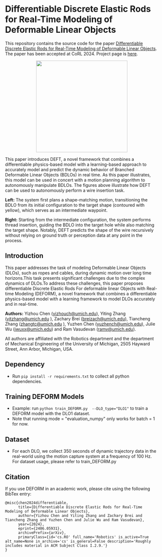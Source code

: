 # Differentiable Discrete Elastic Rods for Real-Time Modeling of Deformable Linear Objects

This repository contains the source code for the paper [Differentiable Discrete Elastic Rods for Real-Time Modeling of Deformable Linear Objects](https://arxiv.org/abs/2406.05931). The paper has been accepted at CoRL 2024. Project page is [here](https://roahmlab.github.io/DEFORM/).

<p align="center">
  <img height="300" src="/demo_image.png"/>
</p>

This paper introduces DEFT, a novel framework that combines a differentiable physics-based model with a learning-based approach to accurately model and predict the dynamic behavior of Branched Deformable Linear Objects (BDLOs) in real time. As this paper illustrates, this model can be used in concert with a motion planning algorithm to autonomously manipulate BDLOs. The figures above illustrate how DEFT can be used to autonomously perform a wire insertion task.

**Left:** The system first plans a shape-matching motion, transitioning the BDLO from its initial configuration to the target shape (contoured with yellow), which serves as an intermediate waypoint.

**Right:** Starting from the intermediate configuration, the system performs thread insertion, guiding the BDLO into the target hole while also matching the target shape. Notably, DEFT predicts the shape of the wire recursively without relying on ground truth or perception data at any point in the process.

## Introduction
This paper addresses the task of modeling Deformable Linear Objects (DLOs), such as ropes and cables, during dynamic motion over long time horizons.This task presents significant challenges due to the complex dynamics of DLOs.To address these challenges, this paper proposes differentiable Discrete Elastic Rods For deformable linear Objects with Real-time Modeling (DEFORM), 
a novel framework that combines a differentiable physics-based model with a learning framework to model DLOs accurately and in real-time. 

**Authors:** Yizhou Chen (yizhouch@umich.edu), Yiting Zhang (yitzhang@umich.edu ), Zachary Brei (breizach@umich.edu), Tiancheng Zhang (zhangtc@umich.edu ), Yuzhen Chen (yuzhench@umich.edu), Julie Wu (jwuxx@umich.edu) and Ram Vasudevan (ramv@umich.edu).

All authors are affiliated with the Robotics department and the department of Mechanical Engineering of the University of Michigan, 2505 Hayward Street, Ann Arbor, Michigan, USA.

## Dependency 
- Run `pip install -r requirements.txt` to collect all python dependencies.

## Training DEFORM Models
- Example: run `python train_DEFORM.py  --DLO_type="DLO1"` to train a DEFORM model with the DLO1 dataset.
- Note that running mode = "evaluation_numpy" only works for batch = 1 for now.

## Dataset
- For each DLO, we collect 350 seconds of dynamic trajectory data in the real-world using the motion capture system at a frequency of 100 Hz. For dataset usage, please refer to train_DEFORM.py


## Citation
If you use DEFORM in an academic work, please cite using the following BibTex entry:
```
@misc{chen2024differentiable,
      title={Differentiable Discrete Elastic Rods for Real-Time Modeling of Deformable Linear Objects}, 
      author={Yizhou Chen and Yiting Zhang and Zachary Brei and Tiancheng Zhang and Yuzhen Chen and Julie Wu and Ram Vasudevan},
      year={2024},
      eprint={2406.05931},
      archivePrefix={arXiv},
      primaryClass={id='cs.RO' full_name='Robotics' is_active=True alt_name=None in_archive='cs' is_general=False description='Roughly includes material in ACM Subject Class I.2.9.'}
}
```

